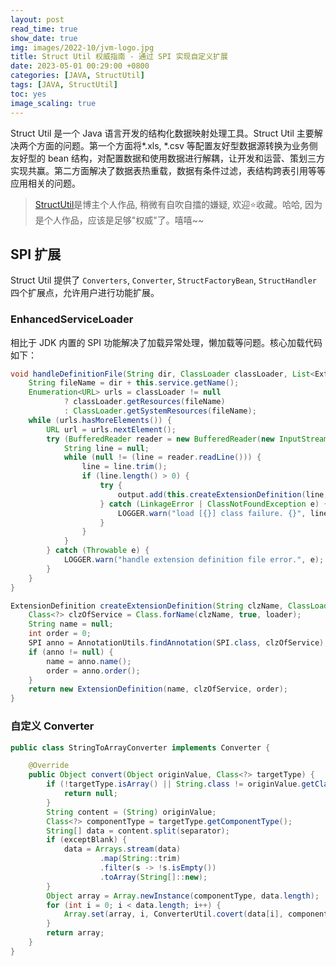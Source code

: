 ```yaml
---
layout: post
read_time: true
show_date: true
img: images/2022-10/jvm-logo.jpg
title: Struct Util 权威指南 - 通过 SPI 实现自定义扩展
date: 2023-05-01 00:29:00 +0800
categories: [JAVA, StructUtil]
tags: [JAVA, StructUtil]
toc: yes
image_scaling: true
---
```


Struct Util 是一个 Java 语言开发的结构化数据映射处理工具。Struct Util 主要解决两个方面的问题。第一个方面将*.xls, *.csv 等配置友好型数据源转换为业务侧友好型的 bean 结构，对配置数据和使用数据进行解耦，让开发和运营、策划三方实现共赢。第二方面解决了数据表热重载，数据有条件过滤，表结构跨表引用等等应用相关的问题。

> [StructUtil](https://github.com/TinyZzh/StructUtil)是博主个人作品, 稍微有自吹自擂的嫌疑, 欢迎:star:收藏。哈哈, 因为是个人作品，应该是足够"权威"了。嘻嘻~~

## SPI 扩展

Struct Util 提供了 `Converters`, `Converter`, `StructFactoryBean`, `StructHandler`四个扩展点，允许用户进行功能扩展。

### EnhancedServiceLoader

相比于 JDK 内置的 SPI 功能解决了加载异常处理，懒加载等问题。核心加载代码如下：

```java
void handleDefinitionFile(String dir, ClassLoader classLoader, List<ExtensionDefinition> output) throws IOException {
    String fileName = dir + this.service.getName();
    Enumeration<URL> urls = classLoader != null
            ? classLoader.getResources(fileName)
            : ClassLoader.getSystemResources(fileName);
    while (urls.hasMoreElements()) {
        URL url = urls.nextElement();
        try (BufferedReader reader = new BufferedReader(new InputStreamReader(url.openStream(), StandardCharsets.UTF_8))) {
            String line = null;
            while (null != (line = reader.readLine())) {
                line = line.trim();
                if (line.length() > 0) {
                    try {
                        output.add(this.createExtensionDefinition(line, classLoader));
                    } catch (LinkageError | ClassNotFoundException e) {
                        LOGGER.warn("load [{}] class failure. {}", line, e.getMessage());
                    }
                }
            }
        } catch (Throwable e) {
            LOGGER.warn("handle extension definition file error.", e);
        }
    }
}

ExtensionDefinition createExtensionDefinition(String clzName, ClassLoader loader) throws ClassNotFoundException {
    Class<?> clzOfService = Class.forName(clzName, true, loader);
    String name = null;
    int order = 0;
    SPI anno = AnnotationUtils.findAnnotation(SPI.class, clzOfService);
    if (anno != null) {
        name = anno.name();
        order = anno.order();
    }
    return new ExtensionDefinition(name, clzOfService, order);
}
```

### 自定义 Converter

```java
public class StringToArrayConverter implements Converter {

    @Override
    public Object convert(Object originValue, Class<?> targetType) {
        if (!targetType.isArray() || String.class != originValue.getClass()) {
            return null;
        }
        String content = (String) originValue;
        Class<?> componentType = targetType.getComponentType();
        String[] data = content.split(separator);
        if (exceptBlank) {
            data = Arrays.stream(data)
                    .map(String::trim)
                    .filter(s -> !s.isEmpty())
                    .toArray(String[]::new);
        }
        Object array = Array.newInstance(componentType, data.length);
        for (int i = 0; i < data.length; i++) {
            Array.set(array, i, ConverterUtil.covert(data[i], componentType));
        }
        return array;
    }
}
```
